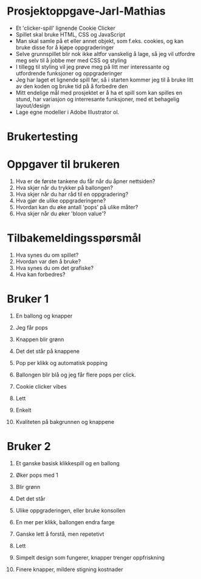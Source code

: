 # Prosjektoppgave-Jarl-Mathias

- Et 'clicker-spill' lignende Cookie Clicker
- Spillet skal bruke HTML, CSS og JavaScript
- Man skal samle på et eller annet objekt, som f.eks. cookies, og kan bruke disse for å kjøpe oppgraderinger
- Selve grunnspillet blir nok ikke altfor vanskelig å lage, så jeg vil utfordre meg selv til å jobbe mer med CSS og styling
- I tillegg til styling vil jeg prøve meg på litt mer interessante og utfordrende funksjoner og oppgraderinger
- Jeg har laget et lignende spill før, så i starten kommer jeg til å bruke litt av den koden og bruke tid på å forbedre den
- Mitt endelige mål med prosjektet er å ha et spill som kan spilles en stund, har variasjon og interresante funksjoner, med et behagelig layout/design
- Lage egne modeller i Adobe Illustrator ol.

# Brukertesting
# Oppgaver til brukeren
1. Hva er de første tankene du får når du åpner nettsiden?
2. Hva skjer når du trykker på ballongen?
3. Hva skjer når du har råd til en oppgradering?
4. Hva gjør de ulike oppgraderingene?
5. Hvordan kan du øke antall 'pops' på ulike måter?
6. Hva skjer når du øker 'bloon value'?

# Tilbakemeldingsspørsmål
1. Hva synes du om spillet?
2. Hvordan var den å bruke?
3. Hva synes du om det grafiske?
4. Hva kan forbedres?

# Bruker 1
1. En ballong og knapper
2. Jeg får pops
3. Knappen blir grønn
4. Det det står på knappene
5. Pop per klikk og automatisk popping
6. Ballongen blir blå og jeg får flere pops per click.

1. Cookie clicker vibes
2. Lett
3. Enkelt
4. Kvaliteten på bakgrunnen og knappene

# Bruker 2
1. Et ganske basisk klikkespill og en ballong
2. Øker pops med 1
3. Blir grønn
4. Det det står
5. Ulike oppgraderingen, eller bruke konsollen
6. En mer per klikk, ballongen endra farge

1. Ganske lett å forstå, men repetetivt
2. Lett
3. Simpelt design som fungerer, knapper trenger oppfriskning
4. Finere knapper, mildere stigning kostnader
